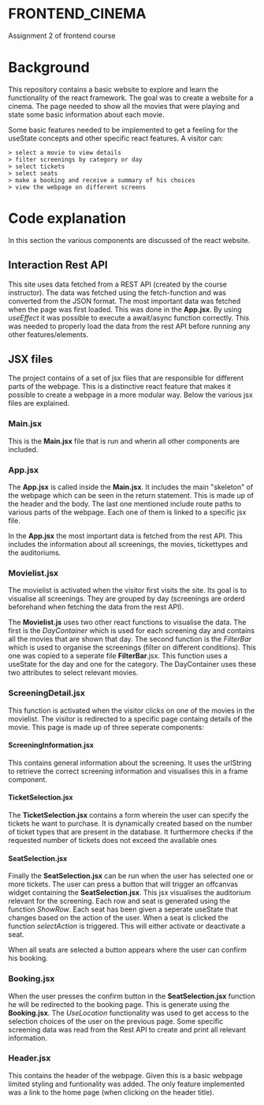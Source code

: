 # FRONTEND_CINEMA
Assignment 2 of frontend course

# Background
This repository contains a basic website to explore and learn the functionality of the react framework. The goal was to create a website for a cinema. The page needed to show all the movies that were playing and state some basic information about each movie. 

Some basic features needed to be implemented to get a feeling for the useState concepts and other specific react features. A visitor can:
```
> select a movie to view details
> filter screenings by category or day
> select tickets
> select seats
> make a booking and receive a summary of his choices
> view the webpage on different screens
```

# Code explanation
In this section the various components are discussed of the react website.


## Interaction Rest API
This site uses data fetched from a REST API (created by the course instructor). The data was fetched using the fetch-function and was converted from the JSON format. The most important data was fetched when the page was first loaded. This was done in the **App.jsx**. By using *useEffect* it was possible to execute a await/async function correctly. This was needed to properly load the data from the rest API before running any other features/elements. 


## JSX files
The project contains of a set of jsx files that are responsible for different parts of the webpage. This is a distinctive react feature that makes it possible to create a webpage in a more modular way. Below the various jsx files are explained.


### Main.jsx
This is the **Main.jsx** file that is run and wherin all other components are included. 


### App.jsx
The **App.jsx** is called inside the **Main.jsx**. It includes the main "skeleton" of the webpage which can be seen in the return statement. This is made up of the header and the body. The last one mentioned include route paths to various parts of the webpage. Each one of them is linked to a specific jsx file. 

In the **App.jsx** the most important data is fetched from the rest API. This includes the information about all screenings, the movies, tickettypes and the auditoriums. 


### Movielist.jsx
The movielist is activated when the visitor first visits the site. Its goal is to visualise all screenings. They are grouped by day (screenings are orderd beforehand when fetching the data from the rest API). 

The **Movielist.js** uses two other react functions to visualise the data. The first is the *DayContainer* which is used for each screening day and contains all the movies that are shown that day. The second function is the *FilterBar* which is used to organise the screenings (filter on different conditions). This one was copied to a seperate file **FilterBar**.jsx. This function uses a useState for the day and one for the category. The DayContainer uses these two attributes to select relevant movies. 


### ScreeningDetail.jsx
This function is activated when the visitor clicks on one of the movies in the movielist. The visitor is redirected to a specific page containg details of the movie. This page is made up of three seperate components:


#### ScreeningInformation.jsx
This contains general information about the screening. It uses the urlString to retrieve the correct screening information and visualises this in a frame component.


#### TicketSelection.jsx
The **TicketSelection.jsx** contains a form wherein the user can specify the tickets he want to purchase. It is dynamically created based on the number of ticket types that are present in the database. It furthermore checks if the requested number of tickets does not exceed the available ones


#### SeatSelection.jsx
Finally the **SeatSelection.jsx** can be run when the user has selected one or more tickets. The user can press a button that will trigger an offcanvas widget containing the **SeatSelection.jsx**. This jsx visualises the auditorium relevant for the screening. Each row and seat is generated using the function *ShowRow*. Each seat has been given a seperate useState that changes based on the action of the user. When a seat is clicked the function *selectAction* is triggered. This will either activate or deactivate a seat. 

When all seats are selected a button appears where the user can confirm his booking. 


### Booking.jsx
When the user presses the confirm button in the **SeatSelection.jsx** function he will be redirected to the booking page. This is generate using the **Booking.jsx**. The *UseLocation* functionality was used to get access to the selection choices of the user on the previous page. Some specific screening data was read from the Rest API to create and print all relevant information. 


### Header.jsx
This contains the header of the webpage. Given this is a basic webpage limited styling and funtionality was added. The only feature implemented was a link to the home page (when clicking on the header title). 

